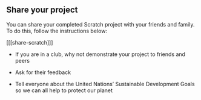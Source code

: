 ## Share your project

You can share your completed Scratch project with your friends and family. To do this, follow the instructions below:

[[[share-scratch]]]

+ If you are in a club, why not demonstrate your project to friends and peers

+ Ask for their feedback

+ Tell everyone about the United Nations’ Sustainable Development Goals so we can all help to protect our planet
